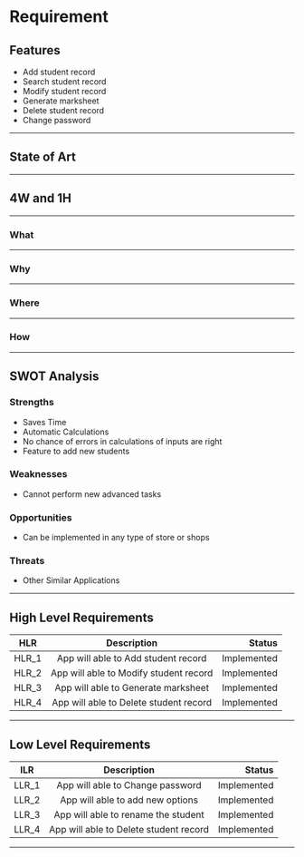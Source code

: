 # Requirement
## Features
* Add student record
* Search student record
* Modify student record
* Generate marksheet
* Delete student record
* Change password
---
## State of Art
---
## 4W and 1H
---
### What

---
### Why
---
### Where
---
### How
---

## SWOT Analysis

### Strengths
* Saves Time
*  Automatic Calculations
*  No chance of errors in calculations of inputs are right
*  Feature to add new students
###  Weaknesses
*  Cannot perform new advanced tasks
### Opportunities
* Can be implemented in any type of store or shops
### Threats
* Other Similar Applications

---
## High Level Requirements

| HLR        | Description         | Status  |
| ------------- |:-------------:| -----:|
| HLR_1     | App will able to Add student record  | Implemented |
| HLR_2     | App will able to Modify student record      |  Implemented |
| HLR_3 | App will able to Generate marksheet     |   Implemented |
| HLR_4 | App will able to Delete student record      |    Implemented |


---
## Low Level Requirements


| lLR        | Description         | Status  |
| ------------- |:-------------:| -----:|
| LLR_1     | App will able to Change password | Implemented |
| LLR_2     | App will able to add new options      |  Implemented |
| LLR_3 | App will able to rename the student     |   Implemented |
| LLR_4 | App will able to Delete student record     |    Implemented |

---
